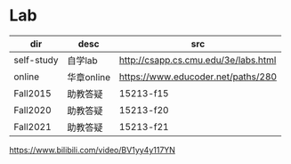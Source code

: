 # Lab

| dir | desc | src |
| - | - | - |
| self-study | 自学lab | <http://csapp.cs.cmu.edu/3e/labs.html> |
| online | 华章online | <https://www.educoder.net/paths/280> |
| Fall2015 | 助教答疑 | 15213-f15 |
| Fall2020 | 助教答疑 | 15213-f20 |
| Fall2021 | 助教答疑 | 15213-f21 |

<https://www.bilibili.com/video/BV1yy4y117YN>